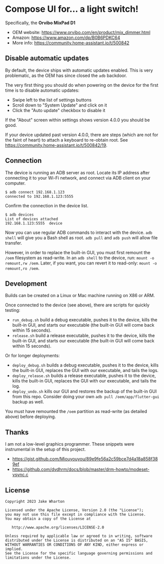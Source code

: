 # Compose UI for… a light switch!

Specifically, the **Orvibo MixPad D1**

 * OEM website: https://www.orvibo.com/en/product/mix_dimmer.html
 * Amazon: https://www.amazon.com/dp/B0B6PDKC64
 * More info: https://community.home-assistant.io/t/500842


## Disable automatic updates

By default, the device ships with automatic updates enabled. This is very problematic,
as the OEM has since closed the `adb` backdoor.

The very first thing you should do when powering on the device for the first time
is to disable automatic updates:

- Swipe left to the list of settings buttons
- Scroll down to "System Update" and click on it
- Click the "Auto update" checkbox to disable it

If the "About" screen within settings shows version 4.0.0 you should be good.

If your device updated past version 4.0.0, there are steps (which are not for the faint of heart)
to attach a keyboard to re-obtain root. See https://community.home-assistant.io/t/500842/19.


## Connection

The device is running an ADB server as root. Locate its IP address after connecting it to
your Wi-Fi network, and connect via ADB client on your computer.

```
$ adb connect 192.168.1.123
connected to 192.168.1.123:5555
```

Confirm the connection in the device list.

```
$ adb devices
List of devices attached
192.168.1.123:5555	device
```

Now you can use regular ADB commands to interact with the device.
`adb shell` will give you a Bash shell as root.
`adb pull` and `adb push` will allow file transfer.

However, in order to replace the built-in GUI, you must first remount the `/oem` filesystem as read-write.
In an `adb shell` to the device, run: `mount -o remount,rw /oem`. Later, if you want, you can revert
it to read-only: `mount -o remount,ro /oem`.


## Development

Builds can be created on a Linux or Mac machine running on X86 or ARM.

Once connected to the device (see above), there are scripts for quickly testing:

 * `run_debug.sh` build a debug executable, pushes it to the device, kills the built-in GUI,
   and starts our executable (the built-in GUI will come back within 15 seconds).
 * `release.sh` build a release executable, pushes it to the device, kills the built-in GUI,
   and starts our executable (the built-in GUI will come back within 15 seconds).

Or for longer deployments:

 * `deploy_debug.sh` builds a debug executable, pushes it to the device, kills the built-in GUI,
   replaces the GUI with our executable, and tails the logs.
 * `deploy_release.sh` builds a release executable, pushes it to the device, kills the built-in GUI,
   replaces the GUI with our executable, and tails the log.
 * `deploy_undo.sh` kills our GUI and restores the backup of the built-in GUI from this repo.
   Consider doing your own `adb pull /oem/app/flutter-gui` backup as well.

You must have remounted the `/oem` partition as read-write (as detailed above) before deploying.


## Thanks

I am not a low-level graphics programmer.
These snippets were instrumental in the setup of this project.

- https://gist.github.com/Miouyouyou/89e9fe56a2c59bce7d4a18a858f389ef
- https://github.com/dvdhrm/docs/blob/master/drm-howto/modeset-vsync.c


## License

    Copyright 2023 Jake Wharton

    Licensed under the Apache License, Version 2.0 (the "License");
    you may not use this file except in compliance with the License.
    You may obtain a copy of the License at

       http://www.apache.org/licenses/LICENSE-2.0

    Unless required by applicable law or agreed to in writing, software
    distributed under the License is distributed on an "AS IS" BASIS,
    WITHOUT WARRANTIES OR CONDITIONS OF ANY KIND, either express or implied.
    See the License for the specific language governing permissions and
    limitations under the License.
